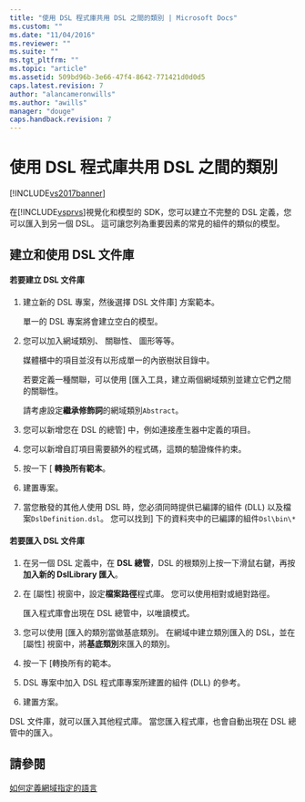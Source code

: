 ```yaml
---
title: "使用 DSL 程式庫共用 DSL 之間的類別 | Microsoft Docs"
ms.custom: ""
ms.date: "11/04/2016"
ms.reviewer: ""
ms.suite: ""
ms.tgt_pltfrm: ""
ms.topic: "article"
ms.assetid: 509bd96b-3e66-47f4-8642-771421d0d0d5
caps.latest.revision: 7
author: "alancameronwills"
ms.author: "awills"
manager: "douge"
caps.handback.revision: 7
---
```

# 使用 DSL 程式庫共用 DSL 之間的類別
[!INCLUDE[vs2017banner](../code-quality/includes/vs2017banner.md)]

在[!INCLUDE[vsprvs](../code-quality/includes/vsprvs_md.md)]視覺化和模型的 SDK，您可以建立不完整的 DSL 定義，您可以匯入到另一個 DSL。  這可讓您列為重要因素的常見的組件的類似的模型。  
  
## 建立和使用 DSL 文件庫  
  
#### 若要建立 DSL 文件庫  
  
1.  建立新的 DSL 專案，然後選擇 DSL 文件庫\] 方案範本。  
  
     單一的 DSL 專案將會建立空白的模型。  
  
2.  您可以加入網域類別、 關聯性、 圖形等等。  
  
     媒體櫃中的項目並沒有以形成單一的內嵌樹狀目錄中。  
  
     若要定義一種關聯，可以使用 \[匯入工具，建立兩個網域類別並建立它們之間的關聯性。  
  
     請考慮設定**繼承修飾詞**的網域類別`Abstract`。  
  
3.  您可以新增您在 DSL 的總管\] 中，例如連接產生器中定義的項目。  
  
4.  您可以新增自訂項目需要額外的程式碼，這類的驗證條件約束。  
  
5.  按一下 \[ **轉換所有範本**。  
  
6.  建置專案。  
  
7.  當您散發的其他人使用 DSL 時，您必須同時提供已編譯的組件 \(DLL\) 以及檔案`DslDefinition.dsl`。  您可以找到\] 下的資料夾中的已編譯的組件`Dsl\bin\*`  
  
#### 若要匯入 DSL 文件庫  
  
1.  在另一個 DSL 定義中，在 **DSL 總管**，DSL 的根類別上按一下滑鼠右鍵，再按 **加入新的 DslLibrary 匯入**。  
  
2.  在 \[屬性\] 視窗中，設定**檔案路徑**程式庫。  您可以使用相對或絕對路徑。  
  
     匯入程式庫會出現在 DSL 總管中，以唯讀模式。  
  
3.  您可以使用 \[匯入的類別當做基底類別。  在網域中建立類別匯入的 DSL，並在 \[屬性\] 視窗中，將**基底類別**來匯入的類別。  
  
4.  按一下 \[轉換所有的範本。  
  
5.  DSL 專案中加入 DSL 程式庫專案所建置的組件 \(DLL\) 的參考。  
  
6.  建置方案。  
  
 DSL 文件庫，就可以匯入其他程式庫。  當您匯入程式庫，也會自動出現在 DSL 總管中的匯入。  
  
## 請參閱  
 [如何定義網域指定的語言](../modeling/how-to-define-a-domain-specific-language.md)
